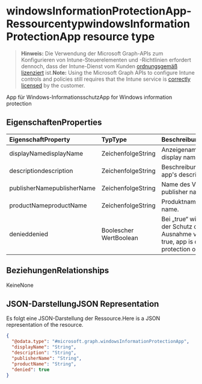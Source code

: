 # <a name="windowsinformationprotectionapp-resource-type"></a><span data-ttu-id="6affa-101">windowsInformationProtectionApp-Ressourcentyp</span><span class="sxs-lookup"><span data-stu-id="6affa-101">windowsInformationProtectionApp resource type</span></span>

> <span data-ttu-id="6affa-102">**Hinweis:** Die Verwendung der Microsoft Graph-APIs zum Konfigurieren von Intune-Steuerelementen und -Richtlinien erfordert dennoch, dass der Intune-Dienst vom Kunden [ordnungsgemäß lizenziert](https://go.microsoft.com/fwlink/?linkid=839381) ist.</span><span class="sxs-lookup"><span data-stu-id="6affa-102">**Note:** Using the Microsoft Graph APIs to configure Intune controls and policies still requires that the Intune service is [correctly licensed](https://go.microsoft.com/fwlink/?linkid=839381) by the customer.</span></span>

<span data-ttu-id="6affa-103">App für Windows-Informationsschutz</span><span class="sxs-lookup"><span data-stu-id="6affa-103">App for Windows information protection</span></span>
## <a name="properties"></a><span data-ttu-id="6affa-104">Eigenschaften</span><span class="sxs-lookup"><span data-stu-id="6affa-104">Properties</span></span>
|<span data-ttu-id="6affa-105">Eigenschaft</span><span class="sxs-lookup"><span data-stu-id="6affa-105">Property</span></span>|<span data-ttu-id="6affa-106">Typ</span><span class="sxs-lookup"><span data-stu-id="6affa-106">Type</span></span>|<span data-ttu-id="6affa-107">Beschreibung</span><span class="sxs-lookup"><span data-stu-id="6affa-107">Description</span></span>|
|:---|:---|:---|
|<span data-ttu-id="6affa-108">displayName</span><span class="sxs-lookup"><span data-stu-id="6affa-108">displayName</span></span>|<span data-ttu-id="6affa-109">Zeichenfolge</span><span class="sxs-lookup"><span data-stu-id="6affa-109">String</span></span>|<span data-ttu-id="6affa-110">Anzeigename der App</span><span class="sxs-lookup"><span data-stu-id="6affa-110">App display name.</span></span>|
|<span data-ttu-id="6affa-111">description</span><span class="sxs-lookup"><span data-stu-id="6affa-111">description</span></span>|<span data-ttu-id="6affa-112">Zeichenfolge</span><span class="sxs-lookup"><span data-stu-id="6affa-112">String</span></span>|<span data-ttu-id="6affa-113">Beschreibung der App</span><span class="sxs-lookup"><span data-stu-id="6affa-113">The app's description.</span></span>|
|<span data-ttu-id="6affa-114">publisherName</span><span class="sxs-lookup"><span data-stu-id="6affa-114">publisherName</span></span>|<span data-ttu-id="6affa-115">Zeichenfolge</span><span class="sxs-lookup"><span data-stu-id="6affa-115">String</span></span>|<span data-ttu-id="6affa-116">Name des Verlegers</span><span class="sxs-lookup"><span data-stu-id="6affa-116">The publisher name</span></span>|
|<span data-ttu-id="6affa-117">productName</span><span class="sxs-lookup"><span data-stu-id="6affa-117">productName</span></span>|<span data-ttu-id="6affa-118">Zeichenfolge</span><span class="sxs-lookup"><span data-stu-id="6affa-118">String</span></span>|<span data-ttu-id="6affa-119">Produktname</span><span class="sxs-lookup"><span data-stu-id="6affa-119">The product name.</span></span>|
|<span data-ttu-id="6affa-120">denied</span><span class="sxs-lookup"><span data-stu-id="6affa-120">denied</span></span>|<span data-ttu-id="6affa-121">Boolescher Wert</span><span class="sxs-lookup"><span data-stu-id="6affa-121">Boolean</span></span>|<span data-ttu-id="6affa-122">Bei „true“ wird der App der Schutz oder eine Ausnahme verweigert.</span><span class="sxs-lookup"><span data-stu-id="6affa-122">If true, app is denied protection or exemption.</span></span>|

## <a name="relationships"></a><span data-ttu-id="6affa-123">Beziehungen</span><span class="sxs-lookup"><span data-stu-id="6affa-123">Relationships</span></span>
<span data-ttu-id="6affa-124">Keine</span><span class="sxs-lookup"><span data-stu-id="6affa-124">None</span></span>
## <a name="json-representation"></a><span data-ttu-id="6affa-125">JSON-Darstellung</span><span class="sxs-lookup"><span data-stu-id="6affa-125">JSON Representation</span></span>
<span data-ttu-id="6affa-126">Es folgt eine JSON-Darstellung der Ressource.</span><span class="sxs-lookup"><span data-stu-id="6affa-126">Here is a JSON representation of the resource.</span></span>
<!-- {
  "blockType": "resource",
  "@odata.type": "microsoft.graph.windowsInformationProtectionApp"
}
-->
``` json
{
  "@odata.type": "#microsoft.graph.windowsInformationProtectionApp",
  "displayName": "String",
  "description": "String",
  "publisherName": "String",
  "productName": "String",
  "denied": true
}
```



